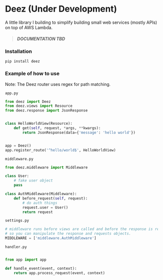 # Deez (Under Development)
A little library I building to simplify building small web services (mostly APIs) on top of AWS Lambda.

> ##### DOCUMENTATION TBD

### Installation
`pip install deez`

### Example of how to use
Note: The Deez router uses regex for path matching.

`app.py`
```python
from deez import Deez
from deez.views import Resource
from deez.response import JsonResponse


class HelloWorldView(Resource):
    def get(self, request, *args, **kwargs):
        return JsonResponse(data={'message': 'hello world'})


app = Deez()
app.register_route('^hello/world$', HelloWorldView)
```

`middleware.py`
```python
from deez.middleware import Middleware

class User:
    # fake user object
    pass

class AuthMiddleware(Middleware):
    def before_request(self, request):
        # do auth things
        request.user = User() 
        return request
```

`settings.py`
```python
# middleware runs before views are called and before the response is returned
# so you can manipulate the response and requests objects.
MIDDLEWARE = ['middleware.AuthMiddleware']
```

`handler.py`
```python

from app import app

def handle_event(event, context):
    return app.process_request(event, context)
```